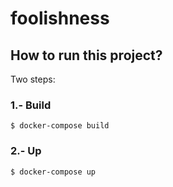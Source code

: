 # foolishness

## How to run this project?

Two steps:

### 1.- Build

```console
$ docker-compose build
```

### 2.- Up

```console
$ docker-compose up
```